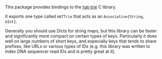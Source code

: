 
This package provides bindings to the
[hat-trie](https://github.com/dcjones/hat-trie) C library.

It exports one type called `HATTrie` that acts as an `Associative{String,
UInt}`.

Generally you should use Dicts for string maps, but this library can be faster
and significantly more compact on certain types of keys. Particularly it does
well on large numbers of short keys, and especially keys that tends to share
prefixes, like URLs or various types of IDs (e.g. this library was written to
index DNA sequencer read IDs and is pretty great at it).

